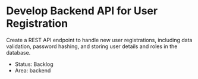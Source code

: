 # Develop Backend API for User Registration

Create a REST API endpoint to handle new user registrations, including data validation, password hashing, and storing user details and roles in the database.

- Status: Backlog
- Area: backend